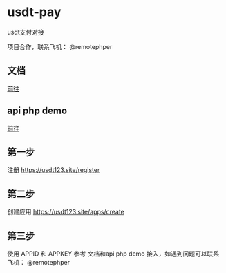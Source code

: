 # usdt-pay
usdt支付对接

项目合作，联系飞机： @remotephper

## 文档
[前往](https://github.com/remotephper/usdt-pay/blob/main/api.md)

## api php demo
[前往](https://github.com/remotephper/usdt-pay/blob/main/api_php.php)

## 第一步
注册 https://usdt123.site/register

## 第二步
创建应用 https://usdt123.site/apps/create

## 第三步
使用 APPID 和 APPKEY 参考 文档和api php demo 接入，如遇到问题可以联系 飞机： @remotephper
